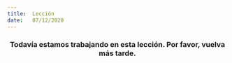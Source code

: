 ```yaml
---
title:  Lección
date:   07/12/2020
---
```


### <center>Todavía estamos trabajando en esta lección. Por favor, vuelva más tarde.</center>
